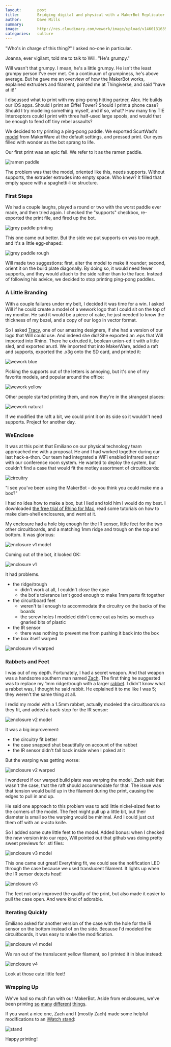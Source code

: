 ```yaml
---
layout:       post
title:        Bridging digital and physical with a MakerBot Replicator 2
author:       Dave Mills
summary:
image:        http://res.cloudinary.com/wework/image/upload/v1460131635/pirate_kitteh.jpg
categories:   culture
---
```


"Who's in charge of this thing?" I asked no-one in particular.

Joanna, ever vigilant, told me to talk to Will. "He's grumpy."

Will wasn't that grumpy. I mean, he's a little grumpy. He isn't the least grumpy person I've ever met. On a continuum of grumpiness, he's above average. But he gave me an overview of how the MakerBot works, explained extruders and filament, pointed me at Thingiverse, and said "have at it!"

I discussed what to print with my ping-pong hitting partner, Alex. He builds our iOS apps. Should I print an Eiffel Tower? Should I print a phone case? Should I try modeling something myself, and if so, what? How many tiny TIE Interceptors could I print with three half-used large spools, and would that be enough to fend off tiny rebel assaults?

We decided to try printing a ping-pong paddle. We exported ScurtWad's [model](http://www.thingiverse.com/thing:175326) from MakerWare at the default settings, and pressed print. Our eyes filled with wonder as the bot sprang to life.

Our first print was an epic fail. We refer to it as the ramen paddle.

![ramen paddle](/images/makerbot/failed_paddle.png)

The problem was that the model, oriented like this, needs supports. Without supports, the extruder extrudes into empty space. Who knew? It filled that empty space with a spaghetti-like structure.

### First Steps

We had a couple laughs, played a round or two with the worst paddle ever made, and then tried again. I checked the "supports" checkbox, re-exported the print file, and fired up the bot.

![grey paddle printing](/images/makerbot/grey_paddle_printing.jpg)

This one came out better. But the side we put supports on was too rough, and it's a little egg-shaped:

![grey paddle rough](/images/makerbot/grey_paddle_rough.jpg)

Will made two suggestions: first, alter the model to make it rounder; second, orient it on the build plate diagonally. By doing so, it would need fewer supports, and they would attach to the side rather than to the face. Instead of following his advice, we decided to stop printing ping-pong paddles.

### A Little Branding 

With a couple failures under my belt, I decided it was time for a win. I asked Will if he could create a model of a wework logo that I could sit on the top of my monitor. He said it would be a piece of cake, he just needed to know the thickness of my bezel, and a copy of our logo in vector format.

So I asked [Tracy](http://www.tracyloi.com), one of our amazing designers, if she had a version of our logo that Will could use. And indeed she did! She exported an .eps that Will imported into Rhino. There he extruded it, boolean union-ed it with a little sled, and exported an.stl. We imported that into MakerWare, added a raft and supports, exported the .x3g onto the SD card, and printed it:

![wework blue](/images/makerbot/wework_blue.jpg)

Picking the supports out of the letters is annoying, but it's one of my favorite models, and popular around the office:

![wework yellow](/images/makerbot/wework_yellow.jpg)

Other people started printing them, and now they're in the strangest places:

![wework natural](/images/makerbot/wework_natural.jpg)

If we modified the raft a bit, we could print it on its side so it wouldn't need supports. Project for another day.

### WeEnclose 

It was at this point that Emiliano on our physical technology team approached me with a proposal. He and I had worked together during our last hack-a-thon. Our team had integrated a WiFi enabled infrared sensor with our conference room system. He wanted to deploy the system, but couldn't find a case that would fit the motley assortment of circuitboards:

![circuitry](/images/makerbot/circuitry.jpg)

"I see you've been using the MakerBot - do you think you could make me a box?"

I had no idea how to make a box, but I lied and told him I would do my best. I downloaded [the free trial of Rhino for Mac](http://www.rhino3d.com/download/rhino-for-mac/5/evaluation), read some tutorials on how to make clam-shell enclosures, and went at it.

My enclosure had a hole big enough for the IR sensor, little feet for the two other circuitboards, and a matching 1mm ridge and trough on the top and bottom. It was glorious:

![enclosure v1 model](/images/makerbot/enclosure_v1_model.png)

Coming out of the bot, it looked OK:

![enclosure v1](/images/makerbot/enclosure_v1.jpg)

It had problems. 

 * the ridge/trough 
     * didn't work at all, I couldn't close the case
     * the bot's tolerance isn't good enough to make 1mm parts fit together 
 * the circuitboard feet
     * weren't tall enough to accommodate the circuitry on the backs of the boards
     * the screw holes I modeled didn't come out as holes so much as gnarled bits of plastic  
 * the IR sensor
     * there was nothing to prevent me from pushing it back into the box
 * the box itself warped

![enclosure v1 warped](/images/makerbot/enclosure_v1_warped.jpg)

### Rabbets and Feet

I was out of my depth. Fortunately, I had a secret weapon. And that weapon was a handsome southern man named [Zach](http://designalyze.com/course/3d-printing-makerbot). The first thing he suggested was to replace my 1mm ridge/trough with a larger [rabbet](https://en.wikipedia.org/wiki/Rabbet). I didn't know what a rabbet was, I thought he said rabbit. He explained it to me like I was 5; they weren't the same thing at all.

I redid my model with a 1.5mm rabbet, actually modeled the circuitboards so they fit, and added a back-stop for the IR sensor:

![enclosure v2 model](/images/makerbot/enclosure_v2_model.png)

It was a big improvement:

 * the circuitry fit better
 * the case snapped shut beautifully on account of the rabbet
 * the IR sensor didn't fall back inside when I poked at it
 
But the warping was getting worse:

![enclosure v2 warped](/images/makerbot/enclosure_v2_warped.jpg)

I wondered if our warped build plate was warping the model. Zach said that wasn't the case, that the raft should accommodate for that. The issue was that tension would build up in the filament during the print, causing the edges to pull in and up.

He said one approach to this problem was to add little nickel-sized feet to the corners of the model. The feet might pull up a little bit, but their diameter is small so the warping would be minimal. And I could just cut them off with an x-acto knife.

So I added some cute little feet to the model. Added bonus: when I checked the new version into our repo, Will pointed out that github was doing pretty sweet previews for .stl files:

![enclosure v3 model](/images/makerbot/enclosure_v3_model.png)

This one came out great! Everything fit, we could see the notification LED through the case because we used translucent filament. It lights up when the IR sensor detects heat!

![enclosure v3](/images/makerbot/enclosure_v3.jpg)

The feet not only improved the quality of the print, but also made it easier to pull the case open. And were kind of adorable.

### Iterating Quickly

Emiliano asked for another version of the case with the hole for the IR sensor on the bottom instead of on the side. Because I'd modeled the circuitboards, it was easy to make the modification.

![enclosure v4 model](/images/makerbot/enclosure_v4_model.png)

We ran out of the translucent yellow filament, so I printed it in blue instead:

![enclosure v4](/images/makerbot/enclosure_v4.jpg)

Look at those cute little feet! 

### Wrapping Up

We've had so much fun with our MakerBot. Aside from enclosures, we've been printing [so](http://www.thingiverse.com/make:168416) [many](http://www.thingiverse.com/make:168410) [different](http://www.thingiverse.com/make:168259) [things](http://www.thingiverse.com/make:167416). 

If you want a nice one, Zach and I (mostly Zach) made some helpful modifications to an [iWatch stand](http://www.thingiverse.com/thing:1108247):

![stand](https://thingiverse-production-new.s3.amazonaws.com/renders/53/8d/04/b3/a6/IMG_20151103_102724_preview_featured.jpg)

Happy printing! 

